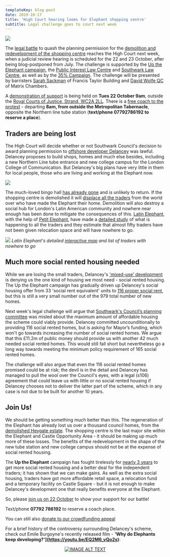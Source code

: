 ```yaml
---
templateKey: blog-post
date: 2019-10-17
title: 'High Court hearing looms for Elephant shopping centre'
subtitle: Legal challenge goes to court next week
---
```

![](http://35percent.org/img/screenshot_leaflet.png)

The [legal battle](http://35percent.org/2019-03-05-elephant-shopping-centre-judicial-review/) to quash the planning permission for the [demolition and redevelopment of the shopping centre](http://35percent.org/shopping-centre) reaches the High Court next week, when a judicial review hearing is scheduled for the 22 and 23 October, after being blog-postponed from July.  The challenge is supported by the [Up the Elephant campaign](http://35percent.org/uptheelephant), the [Public Interest Law Centre](http://www.pilu.org.uk/) and [Southwark Law Centre](http://www.southwarklawcentre.org.uk/), as well as by the [35% Campaign](http://35percent.org/2019-07-03-why-we-are-challenging-elephant-and-castle-plans-in-court/). The challenge will be presented by barristers [Sarah Sackman](https://www.ftbchambers.co.uk/barristers/sarah-sackman) of Francis Taylor Building and [David Wolfe QC](https://www.matrixlaw.co.uk/member/david-wolfe/) of Matrix Chambers.

A [demonstration of support](https://twitter.com/uptheelephant_?lang=en) is being held on **Tues 22 October 9am**, outside the [Royal Courts of Justice, Strand, WC2A 2LL](https://goo.gl/maps/cW7PHZiFmzs96Vbx7).  There is a [free coach to the protest](https://www.facebook.com/events/2400323290216792/) - departing **8am, from outside the Metropolitan Tabernacle**, opposite the Northern line tube station (**text/phone 07792786192 to reserve a place**).

## Traders are being lost

The High Court will decide whether or not Southwark Council's decision to award planning permission to [offshore developer Delancey](http://35percent.org/2014-05-05-manx-connections-the-off-shore-home-of-the-elephants-developers/) was lawful.  Delancey proposes to build shops, homes and much else besides, including a new Northern Line tube entrance and new college campus for the London College of Communication.  But Delancey's big plans have very little in them for local people, those who are living and working at the Elephant now.

![](http://35percent.org/img/traderscompsk.jpeg)

The much-loved bingo hall [has already gone](http://35percent.org/2019-04-29-delancey-deals-double-blow-to-traders/) and is unlikely to return.  If the shopping centre is demolished it will [displace all the traders](http://35percent.org/2019-03-30-no-room-for-traders-in-the-new-elephant/) from the world over who have made the Elephant their home.  Demolition will also destroy a social hub for London's Latin American community and nowhere near enough has been done to mitigate the consequences of this.  [Latin Elephant](https://latinelephant.org/), with the help of [Petit Elephant](https://twitter.com/elephant_petit?lang=en-gb), have made a [detailed study](https://latinelephant.org/map/#Q5) of what is happening to all the traders and they estimate that almost fifty traders have not been given relocation space and will have nowhere to go.

![](http://35percent.org/img/latinelephantmap.png)
*Latin Elephant's detailed [interactive map](https://latinelephant.org/map) and list of traders with nowhere to go*

## Much more social rented housing needed

While we are losing the small traders, Delancey's ['mixed-use' development](https://planning.southwark.gov.uk/online-applications-old/simpleSearchResults.do?action=firstPage) is denying us the one kind of housing we most need - social rented housing.  The Up the Elephant campaign has gradually driven up Delancey's social housing offer from 33 'social rent equivalent' units to [116 proper social rent](http://35percent.org/2018-07-09-delancey/), but this is still a very small number out of the 979 total number of new homes.  

Next week's legal challenge will argue that [Southwark's Council’s planning committee](https://www.southwarknews.co.uk/news/elephant-and-castle-vote-watch-council-planning-committee-live/) was misled about the maximum amount of affordable housing the scheme could viably provide. Delancey committed uncounditionally to providing 116 social rented homes, but is asking for Mayor’s funding, which won't go towards increasing the number of social rented homes. We argue that this £11.2m of public money should provide us with another 42 much needed social rented homes. This would still fall short but nevertheless go a long way towards meeting the minimum policy requirement of 165 social rented homes.

The challenge will also argue that even the 116 social rented homes promised could be at risk; the devil is in the detail and Delancey has managed to pull the wool over the Council's eyes, with a legal (s106) agreement that could leave us with little or no social rented housing if Delancey chooses not to deliver the latter part of the scheme, which in any case is not due to be built for another 10 years.

## Join Us!

We should be getting something much better than this.  The regeneration of the Elephant has already lost us over a thousand council homes, from the [demolished Heygate estate](http://35percent.org/heygate-regeneration-faq/).  The shopping centre is the last major site within the Elephant and Castle Opportunity Area - it should be making up much more of these losses. The benefits of the redevelopment in the shape of the new tube station and new college campus should not be at the expense of social rented housing.

The __Up the Elephant__ campaign has fought tirelessly for [nearly 3 years](http://35percent.org/2019-06-15-delays-and-delancey/) to get more social rented housing and a better deal for the independent traders; it has shown that we can make gains.  As well as the extra social housing, traders have got more affordable retail space, a relocation fund and a temporary facility on Castle Square - but it is not enough to make Delancey's development one that really benefits everyone at the Elephant.

So, please [join us on 22 October](https://twitter.com/uptheelephant_?lang=en) to show your support for our battle!

Text/phone **07792 786192** to reserve a coach place.

You can still also [donate to our crowdfunding appeal](https://www.crowdjustice.com/case/stop-the-elephant-shopping-centre-destruction/)

For a brief history of the controversy surrounding Delancey's scheme, check out Emile Burgoyne's recently released film - __'Why do Elephants keep developing?'](https://youtu.be/EQ2M6_vQo2s)__: 
<div align="center">
  <a href="https://www.youtube.com/watch?v=EQ2M6_vQo2s"><img src="https://img.youtube.com/vi/EQ2M6_vQo2s/0.jpg" alt="IMAGE ALT TEXT"></a>
  </div>


<meta name="twitter:card" content="summary_large_image">
<meta name="twitter:site" content="@35percent_EAN">
<meta name="twitter:title" content="Decision Day for Elephant & Castle Shopping Centre">
<meta name="twitter:description" content="Next week's judicial review could send Delancey's inequitable scheme back to the drawing board.">
<meta name="twitter:image" content="http://35percent.org/img/Elephant_JR_Tweet.png">
